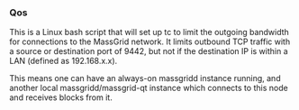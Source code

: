 ### Qos ###

This is a Linux bash script that will set up tc to limit the outgoing bandwidth for connections to the MassGrid network. It limits outbound TCP traffic with a source or destination port of 9442, but not if the destination IP is within a LAN (defined as 192.168.x.x).

This means one can have an always-on massgridd instance running, and another local massgridd/massgrid-qt instance which connects to this node and receives blocks from it.
